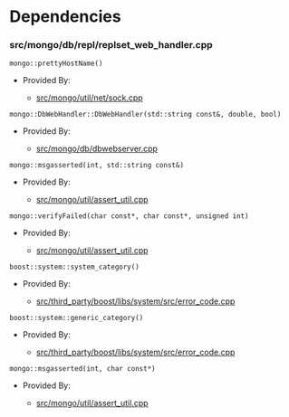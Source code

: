
# Dependencies

### src/mongo/db/repl/replset\_web\_handler.cpp

<div></div>

    mongo::prettyHostName()

- Provided By:

    - [src/mongo/util/net/sock.cpp](../../../network\_core)

<div></div>

    mongo::DbWebHandler::DbWebHandler(std::string const&, double, bool)

- Provided By:

    - [src/mongo/db/dbwebserver.cpp](../../../web\_server)

<div></div>

    mongo::msgasserted(int, std::string const&)

- Provided By:

    - [src/mongo/util/assert\_util.cpp](../../../utilities)

<div></div>

    mongo::verifyFailed(char const*, char const*, unsigned int)

- Provided By:

    - [src/mongo/util/assert\_util.cpp](../../../utilities)

<div></div>

    boost::system::system_category()

- Provided By:

    - [src/third\_party/boost/libs/system/src/error\_code.cpp](../../../boost\_system)

<div></div>

    boost::system::generic_category()

- Provided By:

    - [src/third\_party/boost/libs/system/src/error\_code.cpp](../../../boost\_system)

<div></div>

    mongo::msgasserted(int, char const*)

- Provided By:

    - [src/mongo/util/assert\_util.cpp](../../../utilities)
